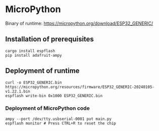 # MicroPython

Binary of runtime: https://micropython.org/download/ESP32_GENERIC/

## Installation of prerequisites

```
cargo install espflash
pip install adafruit-ampy
```

## Deployment of runtime

```
curl -o ESP32_GENERIC.bin https://micropython.org/resources/firmware/ESP32_GENERIC-20240105-v1.22.1.bin
espflash write-bin 0x1000 ESP32_GENERIC.bin
```

### Deployment of MicroPython code

```
ampy --port /dev/tty.usbserial-0001 put main.py
espflash monitor # Press CTRL+R to reset the chip
```
